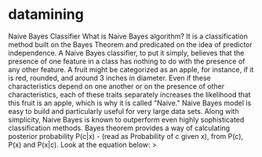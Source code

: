 # datamining
Naive Bayes Classifier
What is Naive Bayes algorithm?
It is a classification method built on the Bayes Theorem and predicated on the idea of predictor independence. A
Naive Bayes classifier, to put it simply, believes that the presence of one feature in a class has nothing to do
with the presence of any other feature.
A fruit might be categorized as an apple, for instance, if it is red, rounded, and around 3 inches in diameter. Even
if these characteristics depend on one another or on the presence of other characteristics, each of these traits
separately increases the likelihood that this fruit is an apple, which is why it is called "Naive."
Naive Bayes model is easy to build and particularly useful for very large data sets. Along with
simplicity, Naive Bayes is known to outperform even highly sophisticated classification methods.
Bayes theorem provides a way of calculating posterior probability P(c|x) - (read as Probability of c given x), from
P(c), P(x) and P(x|c). Look at the equation below: >
